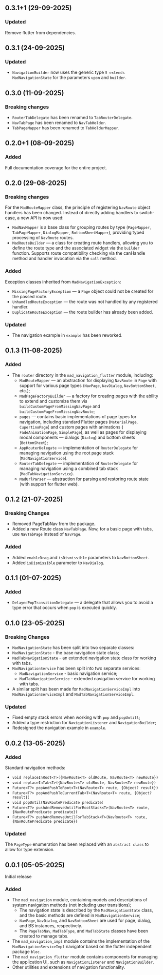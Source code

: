 ## 0.3.1+1 (29-09-2025)

### Updated

Remove flutter from dependencies.

## 0.3.1 (24-09-2025)

### Updated

* `NavigationBuilder` now uses the generic type `S extends MadNavigationState` for the parameters
  `upon` and `builder`.

## 0.3.0 (11-09-2025)

### Breaking changes

* `RouterTabDelegate` has been renamed to `TabRouterDelegate`.
* `NavTabPage` has been renamed to `NavTabHolder`.
* `TabPageMapper` has been renamed to `TabHolderMapper`.

## 0.2.0+1 (08-09-2025)

### Added

Full documentation coverage for the entire project.

## 0.2.0 (29-08-2025)

### Breaking changes

For the `MadRouteMapper` class, the principle of registering `NavRoute` object handlers has been
changed. Instead of
directly adding handlers to switch-case, a new API is now used:

* `MadNavMapper` is a base class for grouping routes by type (`PageMapper`, `TabPageMapper`,
  `DialogMapper`, `BottomSheetMapper`), providing typed processing of
  `NavRoute` routes.
* `MadRouteBuilder` — a class for creating route handlers, allowing you to define the route type
  and the associated widget via the `builder` function. Supports route compatibility checking
  via the canHandle method and handler invocation via the `call` method.

### Added

Exception classes inherited from `MadNavigationException`:

* `MissingPageFactoryException` — a `Page` object could not be created for the passed route.
* `UnhandledRouteException` — the route was not handled by any registered handler.
* `DuplicateRouteException` — the route builder has already been added.

### Updated

* The navigation example in `example` has been reworked.

## 0.1.3 (11-08-2025)

### Added

* The `router` directory in the `mad_navigation_flutter` module, including:
  * `MadRouteMapper` — an abstraction for displaying `NavRoute` in `Page` with support for various
    page types (`NavPage`, `NavDialog`, `NavBottomSheet`, etc.);
  * `MadPageFactoryBuilder` — a factory for creating pages with the ability to extend and
    customize them via `buildCustomPageFromMissingNavPage` and
    `buildCustomPageFromMissingNavRoute`;
  * `pages` — contains basic implementations of page types for navigation, including standard
    Flutter pages (`MaterialPage`, `CupertinoPage`) and custom pages with animations (
    `FadeAnimationPage`, `SimplePage`), as well as pages for displaying modal components —
    dialogs (`Dialog`) and bottom sheets (`BottomSheet`);
  * `AppRouterDelegate` — implementation of `RouterDelegate` for managing navigation using
    the root page stack (`MadNavigationService`).
  * `RouterTabDelegate` — implementation of `RouterDelegate` for managing navigation using
    a combined tab stack (`MadTabNavigationService`).
  * `MadUrlParser` — abstraction for parsing and restoring route state (with support for
    flutter web).

## 0.1.2 (21-07-2025)

### Breaking Changes

* Removed PageTabNav from the package.
* Added a new Route class `NavTabPage`. Now, for a basic page with tabs, use
  `NavTabPage` instead of `NavPage`.

### Added

* Added `enableDrag` and `isDismissible` parameters to `NavBottomSheet`.
* Added `isDismissible` parameter to `NavDialog`.

## 0.1.1 (01-07-2025)

### Added

* `DelayedPopTransitionDelegate` — a delegate that allows you to avoid a type error that occurs when
  `pop` is executed quickly.

## 0.1.0 (23-05-2025)

### Breaking Changes

* `MadNavigationState` has been split into two separate classes:
* `MadNavigationState` - the base navigation state class;
* `MadTabNavigationState` - an extended navigation state class for working with tabs.
* `MadNavigationService` has been split into two separate services:
  * `MadNavigationService` - basic navigation service;
  * `MadTabNavigationService` - extended navigation service for working with tabs.
* A similar split has been made for `MadNavigationServiceImpl` into `MadNavigationServiceImpl` and
  `MadTabNavigationServiceImpl`.

### Updated

* Fixed empty stack errors when working with `pop` and `popUntill`;
* Added a type restriction for `NavigationListener` and `NavigationBuilder`;
* Redesigned the navigation example in `example`.

## 0.0.2 (13-05-2025)

### Added

Standard navigation methods:

* `void replaceInRoot<T>({NavRoute<T> oldRoute, NavRoute<T> newRoute})`
* `void replaceInTab<T>({NavRoute<T> oldRoute, NavRoute<T> newRoute})`
* `Future<T?> popAndPushToRoot<T>(NavRoute<T> route, {Object? result})`
* `Future<T?> popAndPushToCurrentTab<T>(NavRoute<T> route, {Object? result})`
* `void popUntil(NavRoutePredicate predicate)`
* `Future<T?> pushAndRemoveUntilForRootStack<T>(NavRoute<T> route, {NavRoutePredicate predicate})`
* `Future<T?> pushAndRemoveUntilForTabStack<T>(NavRoute<T> route, {NavRoutePredicate predicate})`

### Updated

The `PageType` enumeration has been replaced with an `abstract class` to allow for type extension.

## 0.0.1 (05-05-2025)

Initial release

### Added

* The `mad_navigation` module, containing models and descriptions of system navigation methods (not
  including user transitions);
  * The navigation state is described by the `MadNavigationState` class, and the basic methods are
    defined in `MadNavigationService`;
  * `NavPage`, `NavDialog`, and `NavBottomSheet` are used for page, dialog, and BS instances,
    respectively.
  * The `PageTabNav`, `MadTabType`, and `MadTabState` classes have been created to manage tabs.
* The `mad_navigation_impl` module contains the implementation of the `MadNavigationServiceImpl`
  navigator based on the flutter independent package `bloc`.
* The `mad_navigation_flutter` module contains components for managing the application UI, such as
  `NavigationListener` and `NavigationBuilder`.
* Other utilities and extensions of navigation functionality.
